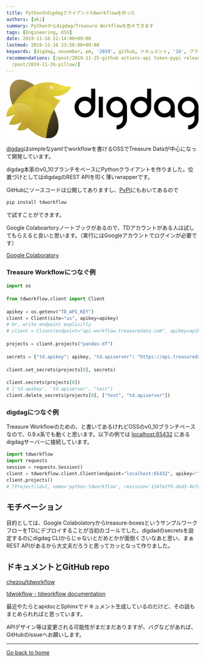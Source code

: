 ```yaml
---
title: Pythonのdigdagクライアントtdworkflowを作った
authors: [aki]
summary: Pythonからdigdag/Treasure Workflowを色々できます
tags: [Engineering, OSS]
date: 2019-11-16 22:14:00+09:00
lastmod: 2019-11-16 23:58:00+09:00
keywords: [digdag, november, pm, '2019', github, ドキュメント, '16', ブランチ, secrets, colabolatory]
recommendations: [/post/2019-11-25-github actions-api token-pypi release/, /post/2019-11-18-digdag-ci/,
  /post/2019-11-26-pillow/]
---
```


![](Untitled.png)

[digdag](https://www.digdag.io/)はsimpleなyamlでworkflowを書けるOSSでTreasure Dataが中心になって開発しています。

digdag本家のv0_10ブランチをベースにPythonクライアントを作りました。位置づけとしてはdigdagのREST APIを叩く薄いwrapperです。

GitHubにソースコードは公開してありますし、[PyPI](https://pypi.org/project/tdworkflow/)にもおいてあるので

```bash
pip install tdworkflow
```

で試すことができます。

Google Colaboartoryノートブックがあるので、TDアカウントがある人は試してもらえると良いと思います。（実行にはGoogleアカウントでログインが必要です）

[Google Colaboratory](https://colab.research.google.com/drive/1vOHXZ3PBsyUHYShb3x1cQ7WzgF7miZ48#scrollTo=2LQdWsBo84hZ)

### Treasure Workflowにつなぐ例

```python
import os

from tdworkflow.client import Client

apikey = os.getenv("TD_API_KEY")
client = Client(site="us", apikey=apikey)
# Or, write endpoint explicitly
# client = Client(endpoint="api-workflow.treasuredata.com", apikey=apikey)

projects = client.projects("pandas-df")

secrets = {"td.apikey": apikey, "td.apiserver": "https://api.treasuredata.com", "test": "secret-foo"}

client.set_secrets(projects[0], secrets)

client.secrets(projects[0])
# ['td.apikey', 'td.apiserver', "test"]
client.delete_secrets(projects[0], ["test", "td.apiserver"])
```

### digdagにつなぐ例

Treasure Workflowのための、と書いてあるけれどOSSのv0_10ブランチベースなので、0.9.x系でも動くと思います。以下の例では [localhost:65432](http://localhost:65432) にあるdigdagサーバーに接続しています。

```python
import tdworkflow
import requests
session = requests.Session()
client = tdworkflow.client.Client(endpoint="localhost:65432", apikey="", _session=session, scheme="http")
client.projects()
# [Project(id=1, name='python-tdworkflow', revision='134fe2f9-ded3-4e7c-af8e-8a82d55d688b', archiveType='db', archiveMd5='5Lc6F6m3DtmBN4DA5MzK8A==', createdAt='2019-11-01T13:03:26Z', deletedAt=None, updatedAt='2019-11-01T13:03:26Z')]
```

## モチベーション

目的としては、Google Colabolatoryからtreasure-boxesというサンプルワークフローをTDにデプロイすることが当初のゴールでした。digdadのsecretsを設定するのにdigdag CLIからじゃないとだめとかが面倒くさいなあと思い、まぁREST APIがあるから大丈夫だろうと思ってカッとなって作りました。

## ドキュメントとGitHub repo

[chezou/tdworkflow](https://github.com/chezou/tdworkflow)

[tdwokflow - tdworkflow documentation](https://tdworkflow.readthedocs.io/en/latest/)

最近やたらとapidocとSphinxでドキュメント生成しているのだけど、その話もまとめられればと思っています。

APIデザイン等は変更される可能性がまだまだありますが、バグなどがあれば、GitHubのissueへお願いします。

---

[Go back to home](https://memo.chezo.uno/)
